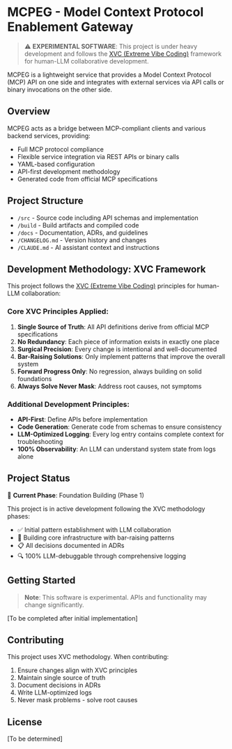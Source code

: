 # MCPEG - Model Context Protocol Enablement Gateway

> ⚠️ **EXPERIMENTAL SOFTWARE**: This project is under heavy development and follows the [XVC (Extreme Vibe Coding)](https://github.com/osakka/xvc) framework for human-LLM collaborative development.

MCPEG is a lightweight service that provides a Model Context Protocol (MCP) API on one side and integrates with external services via API calls or binary invocations on the other side.

## Overview

MCPEG acts as a bridge between MCP-compliant clients and various backend services, providing:
- Full MCP protocol compliance
- Flexible service integration via REST APIs or binary calls
- YAML-based configuration
- API-first development methodology
- Generated code from official MCP specifications

## Project Structure

- `/src` - Source code including API schemas and implementation
- `/build` - Build artifacts and compiled code
- `/docs` - Documentation, ADRs, and guidelines
- `/CHANGELOG.md` - Version history and changes
- `/CLAUDE.md` - AI assistant context and instructions

## Development Methodology: XVC Framework

This project follows the [XVC (Extreme Vibe Coding)](https://github.com/osakka/xvc) principles for human-LLM collaboration:

### Core XVC Principles Applied:

1. **Single Source of Truth**: All API definitions derive from official MCP specifications
2. **No Redundancy**: Each piece of information exists in exactly one place  
3. **Surgical Precision**: Every change is intentional and well-documented
4. **Bar-Raising Solutions**: Only implement patterns that improve the overall system
5. **Forward Progress Only**: No regression, always building on solid foundations
6. **Always Solve Never Mask**: Address root causes, not symptoms

### Additional Development Principles:

- **API-First**: Define APIs before implementation
- **Code Generation**: Generate code from schemas to ensure consistency
- **LLM-Optimized Logging**: Every log entry contains complete context for troubleshooting
- **100% Observability**: An LLM can understand system state from logs alone

## Project Status

🚧 **Current Phase**: Foundation Building (Phase 1)

This project is in active development following the XVC methodology phases:
- ✅ Initial pattern establishment with LLM collaboration
- 🔄 Building core infrastructure with bar-raising patterns
- 📋 All decisions documented in ADRs
- 🔍 100% LLM-debuggable through comprehensive logging

## Getting Started

> **Note**: This software is experimental. APIs and functionality may change significantly.

[To be completed after initial implementation]

## Contributing

This project uses XVC methodology. When contributing:
1. Ensure changes align with XVC principles
2. Maintain single source of truth
3. Document decisions in ADRs
4. Write LLM-optimized logs
5. Never mask problems - solve root causes

## License

[To be determined]